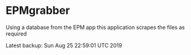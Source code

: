 # EPMgrabber
Using a database from the EPM app this application scrapes the files as required


Latest backup: Sun Aug 25 22:59:01 UTC 2019
